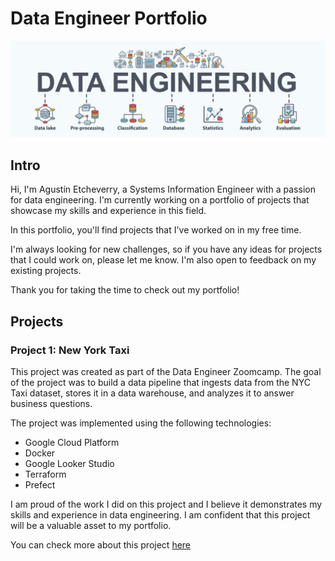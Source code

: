 # Data Engineer Portfolio
![Alt text](images/main_image.jpg)
## Intro
Hi, I'm Agustín Etcheverry, a Systems Information Engineer with a passion for data engineering. I'm currently working on a portfolio of projects that showcase my skills and experience in this field.

In this portfolio, you'll find projects that I've worked on in my free time.

I'm always looking for new challenges, so if you have any ideas for projects that I could work on, please let me know. I'm also open to feedback on my existing projects.

Thank you for taking the time to check out my portfolio!

## Projects

### Project 1: New York Taxi

This project was created as part of the Data Engineer Zoomcamp. The goal of the project was to build a data pipeline that ingests data from the NYC Taxi dataset, stores it in a data warehouse, and analyzes it to answer business questions.

The project was implemented using the following technologies:
* Google Cloud Platform
* Docker
* Google Looker Studio
* Terraform
* Prefect

I am proud of the work I did on this project and I believe it demonstrates my skills and experience in data engineering. I am confident that this project will be a valuable asset to my portfolio.

You can check more about this project [here](https://github.com/aguseche/data_engineer_projects/blob/main/project_1/README.md)